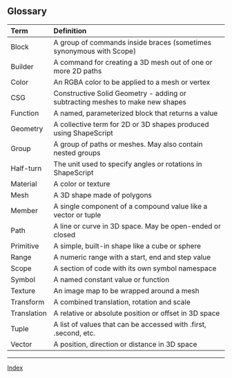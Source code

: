 Glossary
---

Term                 | Definition
:--------------------| :--------------------------
Block                | A group of commands inside braces (sometimes synonymous with Scope)
Builder              | A command for creating a 3D mesh out of one or more 2D paths
Color                | An RGBA color to be applied to a mesh or vertex
CSG                  | Constructive Solid Geometry - adding or subtracting meshes to make new shapes
Function             | A named, parameterized block that returns a value
Geometry             | A collective term for 2D or 3D shapes produced using ShapeScript
Group                | A group of paths or meshes. May also contain nested groups
Half-turn            | The unit used to specify angles or rotations in ShapeScript
Material             | A color or texture
Mesh                 | A 3D shape made of polygons
Member               | A single component of a compound value like a vector or tuple
Path                 | A line or curve in 3D space. May be open-ended or closed
Primitive            | A simple, built-in shape like a cube or sphere
Range                | A numeric range with a start, end and step value
Scope                | A section of code with its own symbol namespace
Symbol               | A named constant value or function
Texture              | An image map to be wrapped around a mesh
Transform            | A combined translation, rotation and scale
Translation          | A relative or absolute position or offset in 3D space
Tuple                | A list of values that can be accessed with .first, .second, etc. 
Vector               | A position, direction or distance in 3D space

---
[Index](index.md)